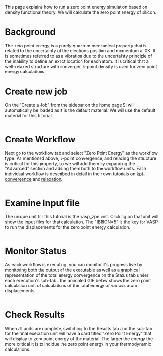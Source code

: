 <!-- TODO by MH -->

This page explains how to run a zero point energy simulation based on density functional theory. We will calculate the zero point energy of silicon.

# Background

The zero point energy is a purely quantum mechanical property that is related to the uncertainty of the electrons position and momentum at 0K.  It is sometimes referred to as a vibration due to the uncertainty principle of the inability to define an exact location for each atom.  It is critical that a well-relaxed structure with converged k-point density is used for zero point energy calculations.

# Create new job

On the "Create a Job" from the sidebar on the home page Si will automatically be loaded as it is the default material.  We will use the default material for this tutorial

<img data-gifffer="/images/CreateZPEStructure.gif" />

# Create Workflow

Next go to the workflow tab and select "Zero Point Energy" as the workflow type.  As mentioned above, k-point convergence, and relaxing the structure is critical for this property, so we will add them by expanding the "Advanced" section and adding them both to the workflow units.  Each individual workflow is described in detail in their own tutorials on [kpt-convergence](kpt-convergence) and [relaxation](relaxation).

<img data-gifffer="/images/CreateZPEWorkflow.gif" />

# Examine Input file

The unique unit for this tutorial is the vasp_zpe unit.  Clicking on that unit will show the input files for that calculation.  The "IBRION=5" is the key for VASP to run the displacements for the zero point energy calculation.

<img data-gifffer="/images/ShowZPEUnit.gif"  />

# Monitor Status

As each workflow is executing, you can monitor it's progress live by monitoring both the output of the executable as well as a graphical representation of the total energy convergence on the Status tab under each execution's sub-tab.  The animated GIF below shows the zero point calculation unit of calculations of the total energy of various atom displacements

<img data-gifffer="/images/TrackZPEResults.gif" />

# Check Results

When all units are complete, switching to the Results tab and the sub-tab for the final execution unit will have a card titled "Zero Point Energy" that will display to zero point energy of the material.  The larger the energy the more critical it is to incldue the zero point energy in your thermodynamic calculations.

<img data-gifffer="/images/ShowZPEResults.gif" />